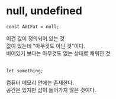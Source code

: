 # null, undefined

```
const AmIFat = null; 
```
이건 값이 정의되어 있는 것 <br>
값이 있는데 "아무것도 아닌 것"이다.<br>
비어있기 보다는 아무것도 없는 상태로 채워진 것<br><br>
```
let something;
```
컴퓨터 메모리 안에는 존재한다. <br>공간은 있지만 값이 들어가지 않은 것이다.<br>

